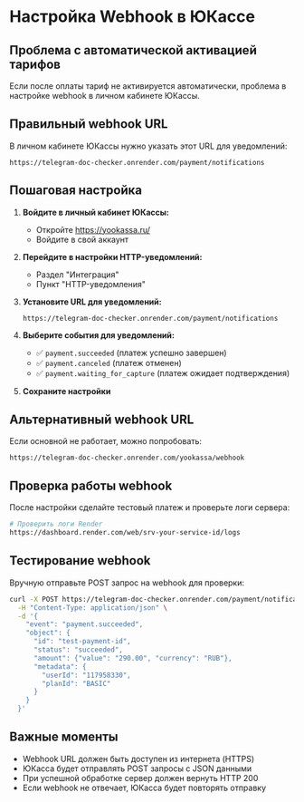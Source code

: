 # Настройка Webhook в ЮКассе

## Проблема с автоматической активацией тарифов

Если после оплаты тариф не активируется автоматически, проблема в настройке webhook в личном кабинете ЮКассы.

## Правильный webhook URL

В личном кабинете ЮКассы нужно указать этот URL для уведомлений:

```
https://telegram-doc-checker.onrender.com/payment/notifications
```

## Пошаговая настройка

1. **Войдите в личный кабинет ЮКассы:**
   - Откройте https://yookassa.ru/
   - Войдите в свой аккаунт

2. **Перейдите в настройки HTTP-уведомлений:**
   - Раздел "Интеграция"
   - Пункт "HTTP-уведомления"

3. **Установите URL для уведомлений:**
   ```
   https://telegram-doc-checker.onrender.com/payment/notifications
   ```

4. **Выберите события для уведомлений:**
   - ✅ `payment.succeeded` (платеж успешно завершен)
   - ✅ `payment.canceled` (платеж отменен)
   - ✅ `payment.waiting_for_capture` (платеж ожидает подтверждения)

5. **Сохраните настройки**

## Альтернативный webhook URL

Если основной не работает, можно попробовать:
```
https://telegram-doc-checker.onrender.com/yookassa/webhook
```

## Проверка работы webhook

После настройки сделайте тестовый платеж и проверьте логи сервера:

```bash
# Проверить логи Render
https://dashboard.render.com/web/srv-your-service-id/logs
```

## Тестирование webhook

Вручную отправьте POST запрос на webhook для проверки:

```bash
curl -X POST https://telegram-doc-checker.onrender.com/payment/notifications \
  -H "Content-Type: application/json" \
  -d '{
    "event": "payment.succeeded",
    "object": {
      "id": "test-payment-id",
      "status": "succeeded",
      "amount": {"value": "290.00", "currency": "RUB"},
      "metadata": {
        "userId": "117958330",
        "planId": "BASIC"
      }
    }
  }'
```

## Важные моменты

- Webhook URL должен быть доступен из интернета (HTTPS)
- ЮКасса будет отправлять POST запросы с JSON данными
- При успешной обработке сервер должен вернуть HTTP 200
- Если webhook не отвечает, ЮКасса будет повторять отправку 